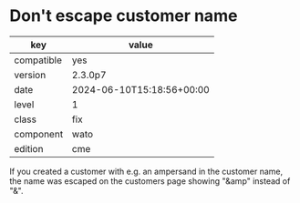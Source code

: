 [//]: # (werk v2)
# Don't escape customer name

key        | value
---------- | ---
compatible | yes
version    | 2.3.0p7
date       | 2024-06-10T15:18:56+00:00
level      | 1
class      | fix
component  | wato
edition    | cme

If you created a customer with e.g. an ampersand in the customer name, the name
was escaped on the customers page showing "&amp" instead of "&".